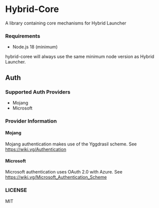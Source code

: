 # Hybrid-Core

A library containing core mechanisms for Hybrid Launcher

### Requirements

* Node.js 18 (minimum)

hybrid-coree will always use the same minimum node version as Hybrid Launcher.

## Auth

### Supported Auth Providers

* Mojang
* Microsoft

### Provider Information

#### Mojang

Mojang authentication makes use of the Yggdrasil scheme. See https://wiki.vg/Authentication

#### Microsoft

Microsoft authentication uses OAuth 2.0 with Azure. See https://wiki.vg/Microsoft_Authentication_Scheme

### LICENSE

MIT
